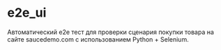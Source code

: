 # e2e_ui
Автоматический e2e тест для проверки сценария покупки товара на сайте saucedemo.com с использованием Python + Selenium.
